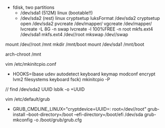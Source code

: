 - fdisk, two partitions
  - /dev/sda1 (512M) linux (bootable!!)
  - /dev/sda2 (rest) linux
cryptsetup luksFormat /dev/sda2
cryptsetup open /dev/sda2 <name>
pvcreate /dev/mapper/<name>
vgcreate <GName> /dev/mapper/<name>
lvcreate -L 8G <GName> -n swap
lvcreate -l 100%FREE <GName> -n root
mkfs.ext4 /dev/sda1
mkfs.ext4 /dev/<GName>/root
mkswap /dev/<GName>/swap

mount /dev/<GName>/root /mnt
mkdir /mnt/boot
mount /dev/sda1 /mnt/boot

arch-chroot /mnt

vim /etc/mkinitcpio.conf
  - HOOKS=(base udev autodetect keyboard keymap modconf encrypt lvm2 filesystems keyboard fsck)
mkinitcpio -P

// find /dev/sda2 UUID
lsblk -o +UUID

vim /etc/default/grub
  - GRUB_CMDLINE_LINUX="cryptdevice=UUID=<DEVSDA2UUID>:<name> root=/dev/<GName>/root"
grub-install –boot-directory=/boot –efi-directory=/boot/efi /dev/sda
grub-mkconfig -o /boot/grub/grub.cfg

